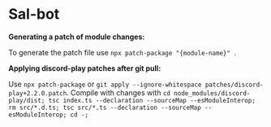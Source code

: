 # Sal-bot

**Generating a patch of module changes:**

To generate the patch file use `npx patch-package "{module-name}" `.

**Applying discord-play patches after git pull:**

Use `npx patch-package` or `git apply --ignore-whitespace patches/discord-play+2.2.0.patch`.
Compile with changes with `cd node_modules/discord-play/dist; tsc index.ts --declaration --sourceMap --esModuleInterop; rm src/*.d.ts; tsc src/*.ts --declaration --sourceMap --esModuleInterop; cd -;`

